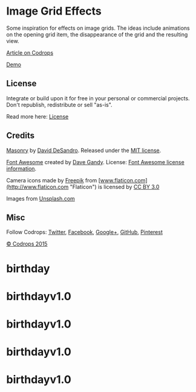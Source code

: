 # Image Grid Effects

Some inspiration for effects on image grids. The ideas include animations on the opening grid item, the disappearance of the grid and the resulting view.

[Article on Codrops](http://tympanus.net/codrops/?p=25256)

[Demo](http://tympanus.net/Development/ImageGridEffects/)

## License

Integrate or build upon it for free in your personal or commercial projects. Don't republish, redistribute or sell "as-is". 

Read more here: [License](http://tympanus.net/codrops/licensing/)

## Credits

[Masonry](http://masonry.desandro.com/) by [David DeSandro](http://desandro.com/). Released under the [MIT license](http://desandro.mit-license.org).

[Font Awesome](https://fortawesome.github.io/Font-Awesome/) created by [Dave Gandy](https://twitter.com/davegandy). License: [Font Awesome license information](http://fontawesome.io/license).

Camera icons made by [Freepik](http://www.flaticon.com/authors/freepik "Freepik") from [www.flaticon.com](http://www.flaticon.com "Flaticon") is licensed by [CC BY 3.0](http://creativecommons.org/licenses/by/3.0/ "Creative Commons BY 3.0")

Images from [Unsplash.com](http://www.unsplash.com)

## Misc

Follow Codrops: [Twitter](http://www.twitter.com/codrops), [Facebook](http://www.facebook.com/pages/Codrops/159107397912), [Google+](https://plus.google.com/101095823814290637419), [GitHub](https://github.com/codrops), [Pinterest](http://www.pinterest.com/codrops/)

[© Codrops 2015](http://www.codrops.com)





# birthday
# birthdayv1.0
# birthdayv1.0
# birthdayv1.0
# birthdayv1.0
